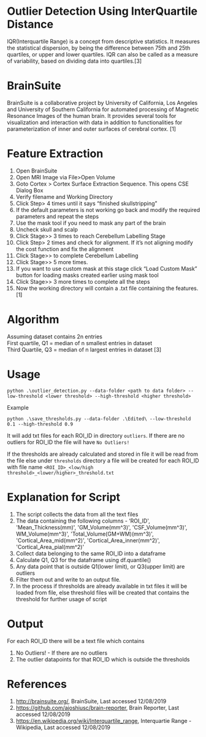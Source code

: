 # Outlier Detection Using InterQuartile Distance

IQR(Interquartile Range) is a concept from descriptive statistics. It measures the statistical dispersion, by being the difference between 75th and 25th quartiles, or upper and lower quartiles. IQR can also be called as a measure of variability, based on dividing data into quartiles.[3]

# BrainSuite

BrainSuite is a collaborative project by University of California, Los Angeles and University of Southern California for automated processing of Magnetic Resonance Images of the human brain. It provides several tools for visualization and interaction with data in addition  to functionalities for parameterization of inner and outer surfaces of cerebral cortex. [1]

# Feature Extraction

1. Open BrainSuite
2. Open MRI Image via File>Open Volume
3. Goto Cortex > Cortex Surface Extraction Sequence. This opens CSE Dialog Box
4. Verify filename and Working Directory
5. Click Step> 4 times until it says “finished skullstripping”
6. If the default parameters is not working go back and modify the required parameters and repeat the steps
7. Use the mask tool if you need to mask any part of the brain
8. Uncheck skull and scalp
9. Click Stage>> 3 times to reach Cerebellum Labelling Stage
10. Click Step> 2 times and check for alignment. If it’s not aligning modify the cost function and fix the alignment
11. Click Stage>> to complete Cerebellum Labelling
12. Click Stage>> 5 more times.
13. If you want to use custom mask at this stage click “Load Custom Mask” button for loading masks created earlier using mask tool
14. Click Stage>> 3 more times to complete all the steps
15. Now the working directory will contain a .txt file containing the features. [1]

# Algorithm

Assuming dataset contains 2n entries  
First quartile, Q1 = median of n smallest entries in dataset  
Third Quartile, Q3 = median of n largest entries in dataset [3]

# Usage

`
python .\outlier_detection.py --data-folder <path to data folder> --low-threshold <lower threshold> --high-threshold <higher threshold>
`

Example 

`
python .\save_thresholds.py --data-folder .\Edited\ --low-threshold 0.1 --high-threshold 0.9
`

It will add txt files for each ROI_ID in directory `outliers`. If there are no outliers for ROI_ID the file will have `No Outliers!`

If the thresholds are already calculated and stored in file it will be read from the file else under `thresholds` directory a file will be created for each ROI_ID with file name `<ROI_ID>_<low/high threshold>_<lower/higher>_threshold.txt`

# Explanation for Script

1. The script collects the data from all the text files
2. The data containing the following columns - ‘ROI_ID', 'Mean_Thickness(mm)', 'GM_Volume(mm^3)', 'CSF_Volume(mm^3)', WM_Volume(mm^3)', 'Total_Volume(GM+WM)(mm^3)', 'Cortical_Area_mid(mm^2)', 'Cortical_Area_inner(mm^2)', 'Cortical_Area_pial(mm^2)'
3. Collect data belonging to the same ROI_ID into a dataframe
4. Calculate Q1, Q3 for the dataframe using df.quantile()
5. Any data point that is outside  Q1(lower limit), or  Q3(upper limit) are outliers
6. Filter them out and write to an output file.
7. In the process if thresholds are already available in txt files it will be loaded from file, else threshold files will be created that contains the threshold for further usage of script

# Output

For each ROI_ID there will be a text file which contains
1. No Outliers! - If there are no outliers  
2. The outlier datapoints for that ROI_ID which is outside the thresholds

# References

1. http://brainsuite.org/, BrainSuite, Last accessed 12/08/2019
2. https://github.com/ajoshiusc/brain-reporter, Brain Reporter, Last accessed 12/08/2019
3. https://en.wikipedia.org/wiki/Interquartile_range, Interquartie Range - Wikipedia, Last accessed 12/08/2019

